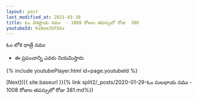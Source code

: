```yaml
---
layout: post
last_modified_at: 2021-03-30
title: ఓం విశిష్టాయ నమః  - 1008 రోజుల తపస్సులో రోజు  380
youtubeId: KxAoe2bFbbs
---
```

 
 
 ఓం లోక ధాత్రే నమః  
 
 -  ఈ ప్రపంచాన్ని ఎవరు నియమిస్తారు 
 
  
 
  
 
 
 
 
 
 


{% include youtubePlayer.html id=page.youtubeId %}
 
[Next]({{ site.baseurl }}{% link  split2/_posts/2020-01-29-ఓం సులభాయ నమః  - 1008 రోజుల తపస్సులో రోజు  381.md%})
 
